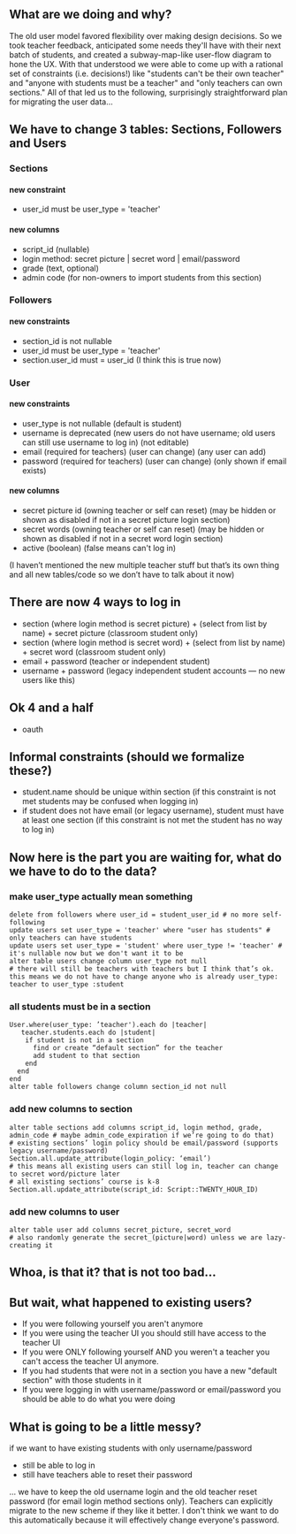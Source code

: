 ## What are we doing and why?

The old user model favored flexibility over making design
decisions. So we took teacher feedback, anticipated some needs they'll
have with their next batch of students, and created a subway-map-like
user-flow diagram to hone the UX. With that understood we were able to
come up with a rational set of constraints (i.e. decisions!) like
"students can't be their own teacher" and "anyone with students must
be a teacher" and "only teachers can own sections." All of that led us
to the following, surprisingly straightforward plan for migrating the
user data...

## We have to change 3 tables: Sections, Followers and Users

### Sections
#### new constraint
* user_id must be user_type = 'teacher'

#### new columns
* script_id (nullable)
* login method: secret picture | secret word | email/password
* grade (text, optional)
* admin code (for non-owners to import students from this section)

### Followers
#### new constraints
* section_id is not nullable
* user_id must be user_type = 'teacher'
* section.user_id must = user_id (I think this is true now)

### User
#### new constraints
* user_type is not nullable (default is student)
* username is deprecated (new users do not have username; old users can still use username to log in) (not editable)
* email (required for teachers) (user can change) (any user can add)
* password (required for teachers) (user can change) (only shown if email exists)
 
#### new columns
* secret picture id (owning teacher or self can reset) (may be hidden or shown as disabled if not in a secret picture login section)
* secret words (owning teacher or self can reset) (may be hidden or shown as disabled if not in a secret word login section)
* active (boolean) (false means can't log in)

(I haven’t mentioned the new multiple teacher stuff but that’s its own thing and all new tables/code so we don’t have to talk about it now)

## There are now 4 ways to log in
* section (where login method is secret picture) + (select from list by name) + secret picture (classroom student only)
* section (where login method is secret word) + (select from list by name) + secret word (classroom student only)
* email + password (teacher or independent student)
* username + password (legacy independent student accounts — no new users like this) 

## Ok 4 and a half
* oauth

## Informal constraints (should we formalize these?)
* student.name should be unique within section (if this constraint is not met students may be confused when logging in)
* if student does not have email (or legacy username), student must have at least one section (if this constraint is not met the student has no way to log in)

## Now here is the part you are waiting for, what do we have to do to the data?

### make user_type actually mean something
```
delete from followers where user_id = student_user_id # no more self-following
update users set user_type = 'teacher' where "user has students" # only teachers can have students
update users set user_type = 'student' where user_type != 'teacher' # it's nullable now but we don't want it to be
alter table users change column user_type not null
# there will still be teachers with teachers but I think that’s ok. this means we do not have to change anyone who is already user_type: teacher to user_type :student
```

### all students must be in a section
```
User.where(user_type: ’teacher').each do |teacher|
   teacher.students.each do |student|
    if student is not in a section
      find or create “default section” for the teacher
      add student to that section
    end
  end
end
alter table followers change column section_id not null
```

### add new columns to section

```
alter table sections add columns script_id, login method, grade, admin_code # maybe admin_code_expiration if we’re going to do that)
# existing sections’ login policy should be email/password (supports legacy username/password)
Section.all.update_attribute(login_policy: ‘email’)
# this means all existing users can still log in, teacher can change to secret word/picture later
# all existing sections’ course is k-8
Section.all.update_attribute(script_id: Script::TWENTY_HOUR_ID)
```

### add new columns to user
```
alter table user add columns secret_picture, secret_word
# also randomly generate the secret_(picture|word) unless we are lazy-creating it
```

## Whoa, is that it? that is not too bad...

## But wait, what happened to existing users?

* If you were following yourself you aren't anymore
* If you were using the teacher UI you should still have access to the teacher UI
* If you were ONLY following yourself AND you weren't a teacher you can't access the teacher UI anymore.
* If you had students that were not in a section you have a new "default section" with those students in it
* If you were logging in with username/password or email/password you should be able to do what you were doing

## What is going to be a little messy?

if we want to have existing students with only username/password
* still be able to log in
* still have teachers able to reset their password

... we have to keep the old username login and the old teacher reset
password (for email login method sections only). Teachers can
explicitly migrate to the new scheme if they like it better. I don't
think we want to do this automatically because it will effectively
change everyone's password.
